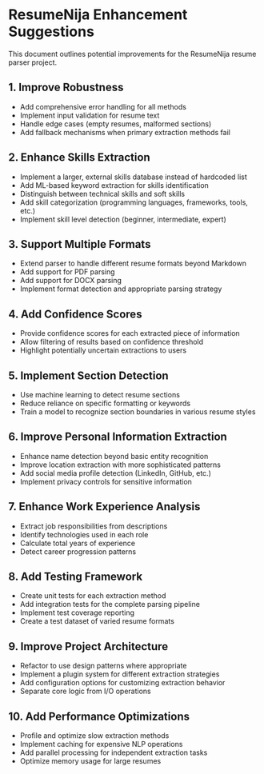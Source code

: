 # ResumeNija Enhancement Suggestions

This document outlines potential improvements for the ResumeNija resume parser project.

## 1. Improve Robustness
- Add comprehensive error handling for all methods
- Implement input validation for resume text
- Handle edge cases (empty resumes, malformed sections)
- Add fallback mechanisms when primary extraction methods fail

## 2. Enhance Skills Extraction
- Implement a larger, external skills database instead of hardcoded list
- Add ML-based keyword extraction for skills identification
- Distinguish between technical skills and soft skills
- Add skill categorization (programming languages, frameworks, tools, etc.)
- Implement skill level detection (beginner, intermediate, expert)

## 3. Support Multiple Formats
- Extend parser to handle different resume formats beyond Markdown
- Add support for PDF parsing
- Add support for DOCX parsing
- Implement format detection and appropriate parsing strategy

## 4. Add Confidence Scores
- Provide confidence scores for each extracted piece of information
- Allow filtering of results based on confidence threshold
- Highlight potentially uncertain extractions to users

## 5. Implement Section Detection
- Use machine learning to detect resume sections
- Reduce reliance on specific formatting or keywords
- Train a model to recognize section boundaries in various resume styles

## 6. Improve Personal Information Extraction
- Enhance name detection beyond basic entity recognition
- Improve location extraction with more sophisticated patterns
- Add social media profile detection (LinkedIn, GitHub, etc.)
- Implement privacy controls for sensitive information

## 7. Enhance Work Experience Analysis
- Extract job responsibilities from descriptions
- Identify technologies used in each role
- Calculate total years of experience
- Detect career progression patterns

## 8. Add Testing Framework
- Create unit tests for each extraction method
- Add integration tests for the complete parsing pipeline
- Implement test coverage reporting
- Create a test dataset of varied resume formats

## 9. Improve Project Architecture
- Refactor to use design patterns where appropriate
- Implement a plugin system for different extraction strategies
- Add configuration options for customizing extraction behavior
- Separate core logic from I/O operations

## 10. Add Performance Optimizations
- Profile and optimize slow extraction methods
- Implement caching for expensive NLP operations
- Add parallel processing for independent extraction tasks
- Optimize memory usage for large resumes
